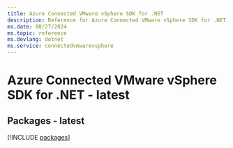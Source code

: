 ```yaml
---
title: Azure Connected VMware vSphere SDK for .NET
description: Reference for Azure Connected VMware vSphere SDK for .NET
ms.date: 08/27/2024
ms.topic: reference
ms.devlang: dotnet
ms.service: connectedvmwarevsphere
---
```

# Azure Connected VMware vSphere SDK for .NET - latest
## Packages - latest
[!INCLUDE [packages](connected-vmware-vsphere-index.md)]